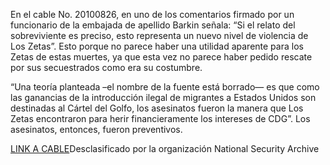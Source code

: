 <p>En el cable No. 20100826, en uno de los comentarios firmado por un funcionario de la embajada de apellido Barkin señala: “Si el relato del sobreviviente es preciso, esto representa un nuevo nivel de violencia de Los Zetas”. Esto porque no parece haber una utilidad aparente para los Zetas de estas muertes, ya que esta vez no parece haber pedido rescate por sus secuestrados como era su costumbre.</p>
<p>“Una teoría planteada –el nombre de la fuente está borrado— es que como las ganancias de la introducción ilegal de migrantes a Estados Unidos son destinadas al Cártel del Golfo, los asesinatos fueron la manera que Los Zetas encontraron para herir financieramente los intereses de CDG”. Los asesinatos, entonces, fueron preventivos.</p>

<p><a href="http://www2.gwu.edu/~nsarchiv/NSAEBB/NSAEBB445/docs/20100826.pdf">LINK A CABLE</a>Desclasificado por la organización National Security Archive</p>